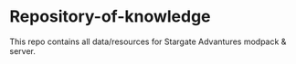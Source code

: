 # Repository-of-knowledge

This repo contains all data/resources for Stargate Advantures modpack & server.
